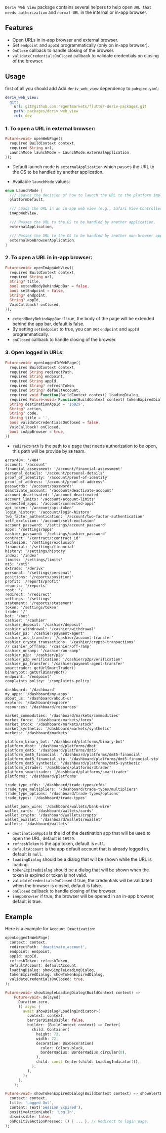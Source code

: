 `Deriv Web View` package contains several helpers to help open `URL that needs authorization` and `normal URL` in the internal or in-app browser.

## Features

- Open URLs in in-app browser and external browser.
- Set `endpoint` and `appId` programmatically (only on in-app browser).
- `OnClose` callback to handle closing of the browser.
- `validateCredentialsOnClosed` callback to validate credentials on closing of the browser.

## Usage

first of all you should add Add `deriv_web_view` dependency to `pubspec.yaml`:

```yaml
deriv_web_view:
  git:
    url: git@github.com:regentmarkets/flutter-deriv-packages.git
    path: packages/deriv_web_view
    ref: dev
```

### 1. To open a URL in external browser:

```dart
Future<void> openWebPage({
  required BuildContext context,
  required String url,
  LaunchMode launchMode = LaunchMode.externalApplication,
});
```

- Default launch mode is `externalApplication` which passes the URL to the OS to be handled by another application.

- Available `launchMode` values:

```dart
enum LaunchMode {
  /// Leaves the decision of how to launch the URL to the platform implementation.
  platformDefault,

  /// Loads the URL in an in-app web view (e.g., Safari View Controller).
  inAppWebView,

  /// Passes the URL to the OS to be handled by another application.
  externalApplication,

  /// Passes the URL to the OS to be handled by another non-browser application.
  externalNonBrowserApplication,
}

```

### 2. To open a URL in in-app browser:

```dart
Future<void> openInAppWebView({
  required BuildContext context,
  required String url,
  String? title,
  bool extendBodyBehindAppBar = false,
  bool setEndpoint = false,
  String? endpoint,
  String? appId,
  VoidCallback? onClosed,
});
```

- `extendBodyBehindAppBar` if true, the body of the page will be extended behind the app bar, default is false.
- By setting `setEndpoint` to true, you can set `endpoint` and `appId` programmatically.
- `onClosed` callback to handle closing of the browser.

### 3. Open logged in URLs:

```dart
Future<void> openLoggedInWebPage({
  required BuildContext context,
  required String redirectPath,
  required String endpoint,
  required String appId,
  required String? refreshToken,
  required String? defaultAccount,
  required void Function(BuildContext context) loadingDialog,
  required Future<void> Function(BuildContext context) tokenExpiredDialog,
  String destinationAppId = '16929',
  String? action,
  String? code,
  String title = '',
  bool validateCredentialsOnClosed = false,
  VoidCallback? onClosed,
  bool inAppBrowser = true,
})
```

- `redirectPath` is the path to a page that needs authorization to be open, this path will be provide by `BE` team.

```
error404: '/404'
account: '/account'
financial_assessment: '/account/financial-assessment'
personal_details: '/account/personal-details'
proof_of_identity: '/account/proof-of-identity'
proof_of_address: '/account/proof-of-address'
passwords: '/account/passwords'
deactivate_account: '/account/deactivate-account'
account_deactivated: '/account-deactivated'
account_limits: '/account/account-limits'
connected_apps: '/account/connected-apps'
api_token: '/account/api-token'
login_history: '/account/login-history'
two_factor_authentication: '/account/two-factor-authentication'
self_exclusion: '/account/self-exclusion'
account_password: '/settings/account_password'
apps: '/settings/apps'
cashier_password: '/settings/cashier_password'
contract: '/contract/:contract_id'
exclusion: '/settings/exclusion'
financial: '/settings/financial'
history: '/settings/history'
index: '/index'
limits: '/settings/limits'
mt5: '/mt5'
dxtrade: '/derivx'
personal: '/settings/personal'
positions: '/reports/positions'
profit: '/reports/profit'
reports: '/reports'
root: '/'
redirect: '/redirect'
settings: '/settings'
statement: '/reports/statement'
token: '/settings/token'
trade: '/'
bot: '/bot'
cashier: '/cashier'
cashier_deposit: '/cashier/deposit'
cashier_withdrawal: '/cashier/withdrawal'
cashier_pa: '/cashier/payment-agent'
cashier_acc_transfer: '/cashier/account-transfer'
cashier_crypto_transactions: '/cashier/crypto-transactions'
// cashier_offramp: '/cashier/off-ramp'
cashier_onramp: '/cashier/on-ramp'
cashier_p2p: '/cashier/p2p'
cashier_p2p_verification: '/cashier/p2p/verification'
cashier_pa_transfer: '/cashier/payment-agent-transfer'
smarttrader: getUrlSmartTrader()
binarybot: getUrlBinaryBot()
endpoint: '/endpoint'
complaints_policy: '/complaints-policy'

dashboard: '/dashboard'
my_apps: '/dashboard/my-apps'
about_us: '/dashboard/about-us'
explore: '/dashboard/explore'
resources: '/dashboard/resources'

market_commodities: '/dashboard/markets/commodities'
market_forex: '/dashboard/markets/forex'
market_stock: '/dashboard/markets/stock'
market_synthetic: '/dashboard/markets/synthetic'
markets: '/dashboard/markets'

platform_binary_bot: '/dashboard/platforms/binary-bot'
platform_dbot: '/dashboard/platforms/dbot'
platform_dmt5: '/dashboard/platforms/dmt5'
platform_dmt5_financial: '/dashboard/platforms/dmt5-financial'
platform_dmt5_financial_stp: '/dashboard/platforms/dmt5-financial-stp'
platform_dmt5_synthetic: '/dashboard/platforms/dmt5-synthetic'
platform_dtrader: '/dashboard/platforms/dtrader'
platform_smarttrader: '/dashboard/platforms/smarttrader'
platforms: '/dashboard/platforms'

trade_type_cfds: '/dashboard/trade-types/cfds'
trade_type_multipliers: '/dashboard/trade-types/multipliers'
trade_type_options: '/dashboard/trade-types/options'
trade_types: '/dashboard/trade-types'

wallet_bank_wire: '/dashboard/wallets/bank-wire'
wallet_cards: '/dashboard/wallets/cards'
wallet_crypto: '/dashboard/wallets/crypto'
wallet_ewallet: '/dashboard/wallets/ewallet'
wallets: '/dashboard/wallets'
```

- `destinationAppId` is the id of the destination app that will be used to open the URL, default is `16929`.
- `refreshToken` is the app token, default is `null`.
- `defaultAccount` is the app default account that is already logged in, default is `null`.
- `loadingDialog` should be a dialog that will be shown while the URL is loading.
- `tokenExpiredDialog` should be a dialog that will be shown when the token is expired or token is not valid.
- `validateCredentialsOnClosed` if true, the credentials will be validated when the browser is closed, default is false.
- `onClosed` callback to handle closing of the browser.
- `inAppBrowser` if true, the browser will be opened in an in-app browser, default is true.

## Example

Here is a example for `Account Deactivation`:

```dart
openLoggedInWebPage(
  context: context,
  redirectPath: 'deactivate_account',
  endpoint: endpoint,
  appId: appId,
  refreshToken: refreshToken,
  defaultAccount: defaultAccount,
  loadingDialog: showSimpleLoadingDialog,
  tokenExpiredDialog: showTokenExpiredDialog,
  validateCredentialsOnClosed: true,
);

Future<void> showSimpleLoadingDialog(BuildContext context) =>
    Future<void>.delayed(
      Duration.zero,
      () async {
        await showDialog<LoadingIndicator>(
          context: context,
          barrierDismissible: false,
          builder: (BuildContext context) => Center(
            child: Container(
              height: 72,
              width: 72,
              decoration: BoxDecoration(
                color: Colors.black,
                borderRadius: BorderRadius.circular(8),
              ),
              child: const Center(child: LoadingIndicator()),
            ),
          ),
        );
      },
    );

Future<void> showTokenExpiredDialog(BuildContext context) => showAlertDialog(
  context: context,
  title: 'Logged Out',
  content: Text('Session Expired'),
  positiveActionLabel: 'Log In',
  dismissible: false,
  onPositiveActionPressed: () { ... }, // Redirect to login page.
);
```
